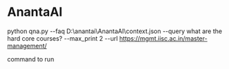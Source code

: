 # AnantaAI
python qna.py --faq D:\anantai\AnantaAI\context.json --query what are the hard core courses? --max_print 2 --url https://mgmt.iisc.ac.in/master-management/ 



command to run
